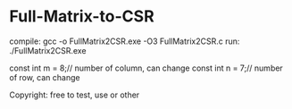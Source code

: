# Full-Matrix-to-CSR

compile: gcc -o FullMatrix2CSR.exe -O3 FullMatrix2CSR.c
run: ./FullMatrix2CSR.exe

const int m = 8;// number of column, can change
const int n = 7;// number of row, can change

Copyright: free to test, use or other

